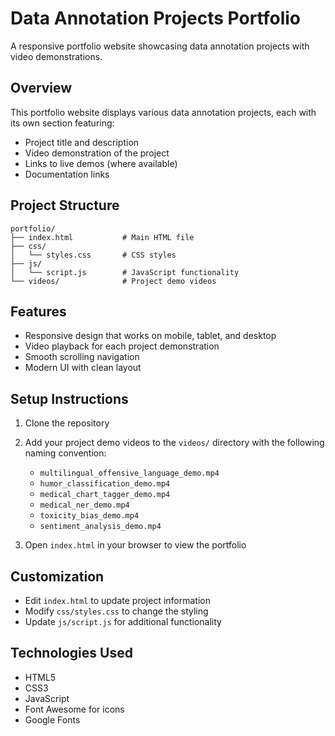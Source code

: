 # Data Annotation Projects Portfolio

A responsive portfolio website showcasing data annotation projects with video demonstrations.

## Overview

This portfolio website displays various data annotation projects, each with its own section featuring:
- Project title and description
- Video demonstration of the project
- Links to live demos (where available)
- Documentation links

## Project Structure

```
portfolio/
├── index.html           # Main HTML file
├── css/
│   └── styles.css       # CSS styles
├── js/
│   └── script.js        # JavaScript functionality
└── videos/              # Project demo videos
```

## Features

- Responsive design that works on mobile, tablet, and desktop
- Video playback for each project demonstration
- Smooth scrolling navigation
- Modern UI with clean layout

## Setup Instructions

1. Clone the repository
2. Add your project demo videos to the `videos/` directory with the following naming convention:
   - `multilingual_offensive_language_demo.mp4`
   - `humor_classification_demo.mp4`
   - `medical_chart_tagger_demo.mp4`
   - `medical_ner_demo.mp4`
   - `toxicity_bias_demo.mp4`
   - `sentiment_analysis_demo.mp4`

3. Open `index.html` in your browser to view the portfolio

## Customization

- Edit `index.html` to update project information
- Modify `css/styles.css` to change the styling
- Update `js/script.js` for additional functionality

## Technologies Used

- HTML5
- CSS3
- JavaScript
- Font Awesome for icons
- Google Fonts
